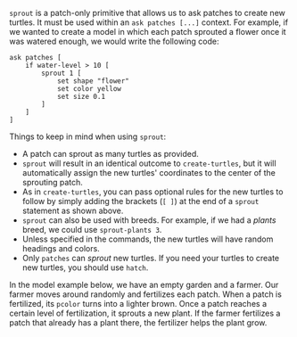 `sprout` is a patch-only primitive that allows us to ask patches to create new turtles. It must be used within an `ask patches [...]` context.  For example, if we wanted to create a model in which each patch sprouted a flower once it was watered enough, we would write the following code:



```
ask patches [
	if water-level > 10 [
		sprout 1 [
			set shape "flower"
			set color yellow
			set size 0.1
		]
	]
]
```



Things to keep in mind when using `sprout`:

* A patch can sprout as many turtles as provided.
* `sprout` will result in an identical outcome to `create-turtles`, but it will automatically assign the new turtles' coordinates to the center of the sprouting patch.
* As in `create-turtles`, you can pass optional rules for the new turtles to follow by simply adding the brackets (`[ ]`) at the end of a `sprout` statement as shown above.
* `sprout` can also be used with breeds. For example, if we had a *plants* breed, we could use `sprout-plants 3`.
* Unless specified in the commands, the new turtles will have random headings and colors.
* Only `patches` can *sprout* new turtles. If you need your turtles to create new turtles, you should use `hatch`.



In the model example below, we have an empty garden and a farmer. Our farmer moves around randomly and fertilizes each patch. When a patch is fertilized, its `pcolor` turns into a lighter brown. Once a patch reaches a certain level of fertilization, it sprouts a new plant. If the farmer fertilizes a patch that already has a plant there, the fertilizer helps the plant grow.

